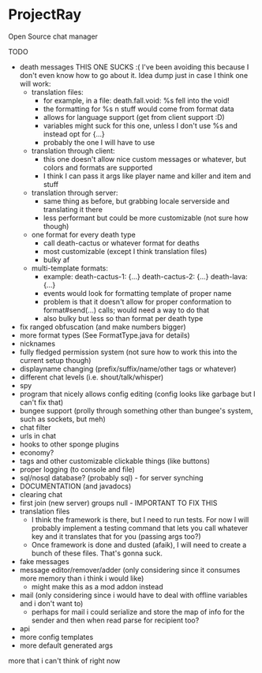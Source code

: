 # ProjectRay
Open Source chat manager


TODO

- death messages THIS ONE SUCKS :( I've been avoiding this because I don't even know how to go about it. Idea dump just in case I think one will work:
  - translation files:
    - for example, in a file: death.fall.void: %s fell into the void!
    - the formatting for %s n stuff would come from format data
    - allows for language support (get from client support :D)
    - variables might suck for this one, unless I don't use %s and instead opt for {...}
    - probably the one I will have to use
  - translation through client:
    - this one doesn't allow nice custom messages or whatever, but colors and formats are supported
    - I think I can pass it args like player name and killer and item and stuff
  - translation through server:
    - same thing as before, but grabbing locale serverside and translating it there
    - less performant but could be more customizable (not sure how though)
  - one format for every death type
    - call death-cactus or whatever format for deaths
    - most customizable (except I think translation files)
    - bulky af
  - multi-template formats:
    - example: death-cactus-1: {...} death-cactus-2: {...} death-lava: {...}
    - events would look for formatting template of proper name
    - problem is that it doesn't allow for proper conformation to format#send(...) calls; would need a way to do that
    - also bulky but less so than format per death type
- fix ranged obfuscation (and make numbers bigger)
- more format types (See FormatType.java for details)
- nicknames
- fully fledged permission system (not sure how to work this into the current setup though)
- displayname changing (prefix/suffix/name/other tags or whatever)
- different chat levels (i.e. shout/talk/whisper)
- spy
- program that nicely allows config editing (config looks like garbage but I can't fix that)
- bungee support (prolly through something other than bungee's system, such as sockets, but meh)
- chat filter
- urls in chat
- hooks to other sponge plugins
- economy?
- tags and other customizable clickable things (like buttons)
- proper logging (to console and file)
- sql/nosql database? (probably sql) - for server synching
- DOCUMENTATION (and javadocs)
- clearing chat
- first join (new server) groups null - IMPORTANT TO FIX THIS
- translation files
  - I think the framework is there, but I need to run tests. For now I will probably implement a testing command that lets you call whatever key and it translates that for you (passing args too?)
  - Once framework is done and dusted (afaik), I will need to create a bunch of these files. That's gonna suck.
- fake messages
- message editor/remover/adder (only considering since it consumes more memory than i think i would like)
  - might make this as a mod addon instead
- mail (only considering since i would have to deal with offline variables and i don't want to)
  - perhaps for mail i could serialize and store the map of info for the sender and then when read parse for recipient too?
- api
- more config templates
- more default generated args

more that i can't think of right now

